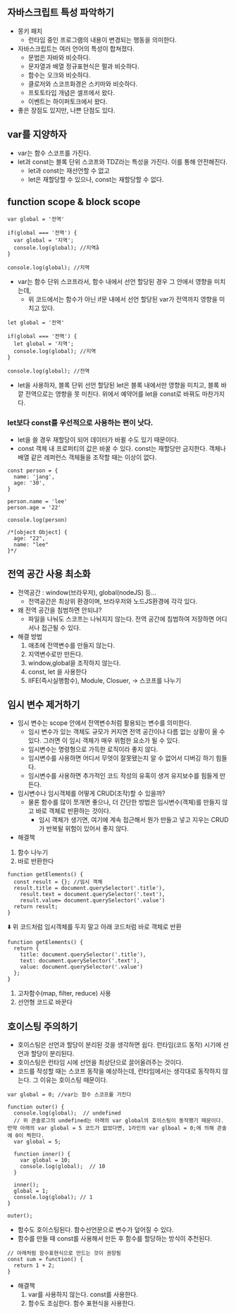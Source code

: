 ## 자바스크립트 특성 파악하기

- 몽키 패치
  - 런타임 중인 프로그램의 내용이 변경되는 행동을 의미한다.
- 자바스크립트는 여러 언어의 특성이 합쳐졌다.
  - 문법은 자바와 비슷하다.
  - 문자열과 배열 정규표현식은 펄과 비슷하다.
  - 함수는 오크와 비슷하다.
  - 클로저와 스코프화경은 스키마와 비슷하다.
  - 프토토타입 개념은 셀프에서 왔다.
  - 이벤트는 하이퍼토크에서 왔다.
- 좋은 장점도 있지만, 나쁜 단점도 있다.

## var를 지양하자

- var는 함수 스코프를 가진다.
- let과 const는 블록 단위 스코프와 TDZ라는 특성을 가진다. 이를 통해 안전해진다.
  - let과 const는 재선언할 수 없고
  - let은 재할당할 수 있으나, const는 재할당할 수 없다.

## function scope & block scope

```
var global = '전역'

if(global === '전역') {
  var global = '지역';
  console.log(global); //지역å
}

console.log(global); //지역
```

- var는 함수 단위 스코프라서, 함수 내에서 선언 할당된 경우 그 안에서 영향을 미치는데,
  - 위 코드에서는 함수가 아닌 if문 내에서 선언 할당된 var가 전역까지 영향을 미치고 있다.

```
let global = '전역'

if(global === '전역') {
  let global = '지역';
  console.log(global); //지역
}

console.log(global); //전역
```

- let을 사용하자, 블록 단위 선언 할당된 let은 블록 내에서만 영향을 미치고, 블록 바깥 전역으로는 영향을 못 미친다. 위에서 예약어를 let을 const로 바꿔도 마찬가지다.

### let보다 const를 우선적으로 사용하는 편이 낫다.

- let을 쓸 경우 재할당이 되어 데이터가 바뀔 수도 있기 때문이다.
- const 객체 내 프로퍼티의 값은 바꿀 수 있다. const는 재할당만 금지한다. 객체나 배열 같은 레퍼런스 객체들을 조작할 때는 이상이 없다.

```
const person = {
  name: 'jang',
  age: '30',
}

person.name = 'lee'
person.age = '22'

console.log(person)

/*[object Object] {
  age: "22",
  name: "lee"
}*/
```

## 전역 공간 사용 최소화

- 전역공간 : window(브라우저), global(nodeJS) 등...
  - 전역공간은 최상위 환경이며, 브라우저와 노드JS환경에 각각 있다.
- 왜 전역 공간을 침범하면 안되냐?
  - 파일을 나눠도 스코프는 나눠지지 않는다. 전역 공간에 침범하여 저장하면 어디서나 접근될 수 있다.
- 해결 방법
  1. 애초에 전역변수를 만들지 않는다.
  2. 지역변수로만 만든다.
  3. window,global을 조작하지 않는다.
  4. const, let 을 사용한다
  5. IIFE(즉시실행함수), Module, Closuer, → 스코프를 나누기

## 임시 변수 제거하기

- 임시 변수는 scope 안에서 전역변수처럼 활용되는 변수를 의미한다.
  - 임시 변수가 있는 객체도 규모가 커지면 전역 공간이나 다름 없는 상황이 올 수 있다. 그러면 이 임시 객체가 매우 위험한 요소가 될 수 있다.
  - 임시변수는 명령형으로 가득한 로직이라 좋지 않다.
  - 임시변수를 사용하면 어디서 무엇이 잘못됐는지 알 수 없어서 디버깅 하기 힘들다.
  - 임시변수를 사용하면 추가적인 코드 작성의 유혹이 생겨 유지보수를 힘들게 만든다.
- 임시변수나 임시객체를 어떻게 CRUD(조작)할 수 있을까?
  - 물론 함수를 많이 쪼개면 좋으나, 더 간단한 방법은 임시변수(객체)를 만들지 않고 바로 객체로 반환하는 것이다.
    - 임시 객체가 생기면, 여기에 계속 접근해서 뭔가 만들고 넣고 지우는 CRUD가 반복될 위험이 있어서 좋지 않다.
- 해결책

1. 함수 나누기
2. 바로 반환한다

```
function getElements() {
  const result = {}; //임시 객체
  result.title = document.querySelector('.title'),
    result.text = document.querySelector('.text'),
    result.value= document.querySelector('.value')
  return result;
}
```

⬇️ 위 코드처럼 임시객체를 두지 말고 아래 코드처럼 바로 객체로 반환

```
function getElements() {
  return {
    title: document.querySelector('.title'),
    text: document.querySelector('.text'),
    value: document.querySelector('.value')
  };
}
```

1. 고차함수(map, filter, reduce) 사용
2. 선언형 코드로 바꾼다

## 호이스팅 주의하기

- 호이스팅은 선언과 할당이 분리된 것을 생각하면 쉽다. 런타임(코드 동작) 시기에 선언과 할당이 분리된다.
- 호이스팅은 런타임 시에 선언을 최상단으로 끌어올려주는 것이다.
- 코드를 작성할 때는 스코프 동작을 예상하는데, 런타임에서는 생각대로 동작하지 않는다. 그 이유는 호이스팅 때문이다.

```
var global = 0; //var는 함수 스코프를 가진다

function outer() {
  console.log(global);  // undefined
  // 위 콘솔로그의 undefined는 아래의 var global의 호이스팅이 동작했기 때문이다. 만약 아래의 var global = 5 코드가 없었다면, 1라인의 var glboal = 0;에 의해 콘솔에 0이 찍힌다.
  var global = 5;

  function inner() {
    var global = 10;
    console.log(global);  // 10
  }

  inner();
  global = 1;
  console.log(global); // 1
}

outer();
```

- 함수도 호이스팅된다. 함수선언문으로 변수가 덮어질 수 있다.
- 함수를 만들 때 const를 사용해서 만든 후 함수를 할당하는 방식이 추천된다.

```
// 아래처럼 함수표현식으로 만드는 것이 권장됨
const sum = function() {
  return 1 + 2;
}
```

- 해결책
  1. var를 사용하지 않는다. const를 사용한다.
  2. 함수도 조심한다. 함수 표현식을 사용한다.
